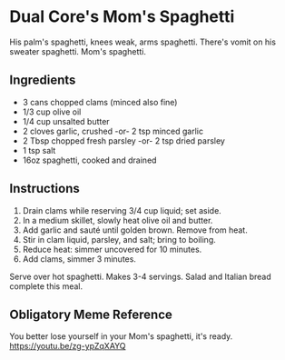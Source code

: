 # Dual Core's Mom's Spaghetti
His palm's spaghetti, knees weak, arms spaghetti.  There's vomit on his sweater spaghetti.  Mom's spaghetti.

## Ingredients
- 3 cans chopped clams (minced also fine)
- 1/3 cup olive oil
- 1/4 cup unsalted butter
- 2 cloves garlic, crushed -or- 2 tsp minced garlic
- 2 Tbsp chopped fresh parsley -or- 2 tsp dried parsley
- 1 tsp salt
- 16oz spaghetti, cooked and drained

## Instructions
1. Drain clams while reserving 3/4 cup liquid; set aside.
2. In a medium skillet, slowly heat olive oil and butter.  
3. Add garlic and sauté until golden brown.  Remove from heat.
4. Stir in clam liquid, parsley, and salt; bring to boiling.
5. Reduce heat: simmer uncovered for 10 minutes.
6. Add clams, simmer 3 minutes.

Serve over hot spaghetti.  Makes 3-4 servings.  Salad and Italian bread complete this meal.

## Obligatory Meme Reference
You better lose yourself in your Mom's spaghetti, it's ready.  https://youtu.be/zg-ypZqXAYQ
